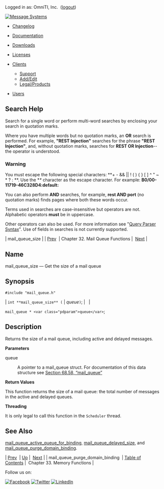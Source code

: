 Logged in as: OmniTI, Inc.  ([logout](https://support.messagesystems.com/logout.php))

[![Message Systems](https://support.messagesystems.com/images/ms-white205.png)](https://support.messagesystems.com/start.php) 

*   [Changelog](https://support.messagesystems.com/start.php?show=changelog)
*   [Documentation](https://support.messagesystems.com/docs/)
*   [Downloads](https://support.messagesystems.com/start.php)

*   [Licenses](https://support.messagesystems.com/license_summary.php)
*   <a href="">Clients</a>
    *   [Support](https://support.messagesystems.com/cs.php)
    *   [Add/Edit](https://support.messagesystems.com/edit_client.php)
    *   [Legal/Products](https://support.messagesystems.com/edit_products.php)
*   [Users](https://support.messagesystems.com/edit_customer.php)

## Search Help

Search for a single word or perform multi-word searches by enclosing your search in quotation marks.

Where you have multiple words but no quotation marks, an **OR** search is performed. For example, **"REST Injection"** searches for the phrase **"REST Injection"**, and, without quotation marks, searches for **REST OR Injection**--the operator is understood.

### Warning

You must escape the following special characters: **+ - && || ! ( ) { } [ ] ^ " ~ * ? : \**. Use the **\** character as the escape character. For example: **B0/00-11719-46C328D4\:default\:**

You can also perform **AND** searches, for example, **rest AND port** (no quotation marks) finds pages where both these words occur.

Terms used in searches are case-insensitive but operators are not. Alphabetic operators **must** be in uppercase.

Other operators can also be used. For more information see "[Query Parser Syntax](https://lucene.apache.org/core/old_versioned_docs/versions/3_0_0/queryparsersyntax.html)". Use of fields in searches is not currently supported.

| mail_queue_size |
| [Prev](apis.mail_queue_purge_domain_binding.php)  | Chapter 32. Mail Queue Functions |  [Next](memory.php) |

<a name="apis.mail_queue_size"></a>
## Name

mail_queue_size — Get the size of a mail queue

## Synopsis

`#include "mail_queue.h"`

| `int **mail_queue_size** (` | <var class="pdparam">queue</var>`)`; |   |

`mail_queue * <var class="pdparam">queue</var>`;<a name="idp27141376"></a>
## Description

Returns the size of a mail queue, including active and delayed messages.

**Parameters**

<dl class="variablelist">

<dt>queue</dt>

<dd>

A pointer to a mail_queue struct. For documentation of this data structure see [Section 68.58, “mail_queue”](structs.mail_queue.php "68.58. mail_queue")

</dd>

</dl>

**Return Values**

This function returns the size of a mail queue: the total number of messages in the active and delayed queues.

**Threading**

It is only legal to call this function in the `Scheduler` thread.

<a name="idp27148560"></a>
## See Also

[mail_queue_active_queue_for_binding](apis.mail_queue_active_queue_for_binding.php "mail_queue_active_queue_for_binding"), [mail_queue_delayed_size](apis.mail_queue_delayed_size.php "mail_queue_delayed_size"), and [mail_queue_purge_domain_binding](apis.mail_queue_purge_domain_binding.php "mail_queue_purge_domain_binding").

| [Prev](apis.mail_queue_purge_domain_binding.php)  | [Up](mailq.php) |  [Next](memory.php) |
| mail_queue_purge_domain_binding  | [Table of Contents](index.php) |  Chapter 33. Memory Functions |

Follow us on:

[![Facebook](https://support.messagesystems.com/images/icon-facebook.png)](http://www.facebook.com/messagesystems) [![Twitter](https://support.messagesystems.com/images/icon-twitter.png)](http://twitter.com/#!/MessageSystems) [![LinkedIn](https://support.messagesystems.com/images/icon-linkedin.png)](http://www.linkedin.com/company/message-systems)